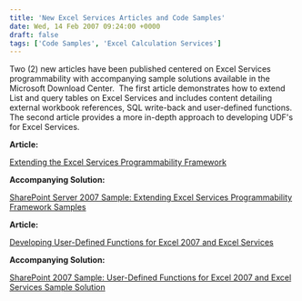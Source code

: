 ```yaml
---
title: 'New Excel Services Articles and Code Samples'
date: Wed, 14 Feb 2007 09:24:00 +0000
draft: false
tags: ['Code Samples', 'Excel Calculation Services']
---
```


Two (2) new articles have been published centered on Excel Services programmability with accompanying sample solutions available in the Microsoft Download Center.  The first article demonstrates how to extend List and query tables on Excel Services and includes content detailing external workbook references, SQL write-back and user-defined functions.  The second article provides a more in-depth approach to developing UDF's for Excel Services.

**Article:**

[Extending the Excel Services Programmability Framework](http://msdn2.microsoft.com/en-us/library/bb267252.aspx)

**Accompanying Solution:**

[SharePoint Server 2007 Sample: Extending Excel Services Programmability Framework Samples](http://www.microsoft.com/downloads/details.aspx?familyid=c75a850f-b4bd-4b23-a43a-509a03590dd7&displaylang=en)

**Article:**

[Developing User-Defined Functions for Excel 2007 and Excel Services](http://msdn2.microsoft.com/en-us/library/bb226683.aspx)

**Accompanying Solution:**

[SharePoint 2007 Sample: User-Defined Functions for Excel 2007 and Excel Services Sample Solution](http://www.microsoft.com/downloads/details.aspx?familyid=e09fefbf-5fc7-44a7-9731-fd3dc41e5b9b&displaylang=en)